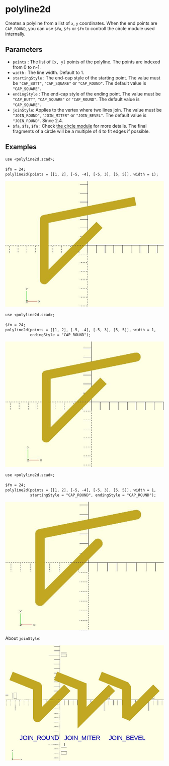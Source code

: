# polyline2d

Creates a polyline from a list of `x`, `y` coordinates. When the end points are `CAP_ROUND`, you can use `$fa`, `$fs` or `$fn` to controll the circle module used internally.

## Parameters

- `points` : The list of `[x, y]` points of the polyline. The points are indexed from 0 to n-1.
- `width` : The line width. Default to 1.
- `startingStyle` : The end-cap style of the starting point. The value must be `"CAP_BUTT"`, `"CAP_SQUARE"` or `"CAP_ROUND"`. The default value is `"CAP_SQUARE"`. 
- `endingStyle` : The end-cap style of the ending point. The value must be `"CAP_BUTT"`, `"CAP_SQUARE"` or `"CAP_ROUND"`. The default value is `"CAP_SQUARE"`. 
- `joinStyle`: Applies to the vertex where two lines join. The value must be `"JOIN_ROUND"`, `"JOIN_MITER"` or `"JOIN_BEVEL"`. The default value is `"JOIN_ROUND"`. Since 2.4.
- `$fa`, `$fs`, `$fn` : Check [the circle module](https://en.wikibooks.org/wiki/OpenSCAD_User_Manual/Using_the_2D_Subsystem#circle) for more details. The final fragments of a circle will be a multiple of 4 to fit edges if possible.

## Examples

    use <polyline2d.scad>;

    $fn = 24;
	polyline2d(points = [[1, 2], [-5, -4], [-5, 3], [5, 5]], width = 1);

![polyline2d](images/lib3x-polyline2d-1.JPG)

    use <polyline2d.scad>;
    
    $fn = 24;
    polyline2d(points = [[1, 2], [-5, -4], [-5, 3], [5, 5]], width = 1,
               endingStyle = "CAP_ROUND");

![polyline2d](images/lib3x-polyline2d-2.JPG)

    use <polyline2d.scad>;
    
    $fn = 24;
	polyline2d(points = [[1, 2], [-5, -4], [-5, 3], [5, 5]], width = 1,
               startingStyle = "CAP_ROUND", endingStyle = "CAP_ROUND");

![polyline2d](images/lib3x-polyline2d-3.JPG)

About `joinStyle`:

![polyline2d](images/lib3x-polyline2d-4.JPG)